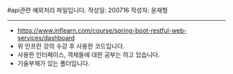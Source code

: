 #api관련 예외처리 파일입니다.
작성일: 200716
작성자: 윤재형

---

 - https://www.inflearn.com/course/spring-boot-restful-web-services/dashboard
 - 위 인프런 강의 수강 후 사용한 코드입니다.
 - 사용한 인터페이스, 객체들에 대한 공부는 하고 있습니다.
 - 기술부채가 있는 폴더입니다.